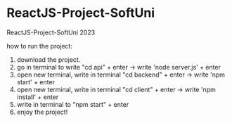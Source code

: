 # ReactJS-Project-SoftUni
ReactJS-Project-SoftUni 2023 


how to run the project:

1) download the project.
2) go in terminal to  write "cd api" + enter ->  write 'node server.js' + enter
3) open new terminal, write in terminal "cd backend" + enter ->  write 'npm start' + enter
4) open new terminal, write in terminal "cd client" + enter -> write 'npm install' + enter
5) write in terminal to "npm start" + enter
6) enjoy the project!

